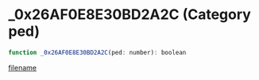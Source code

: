 # _0x26AF0E8E30BD2A2C (Category ped)

```js
function _0x26AF0E8E30BD2A2C(ped: number): boolean
```

[filename](_0x26AF0E8E30BD2A2C_m.md ':include')